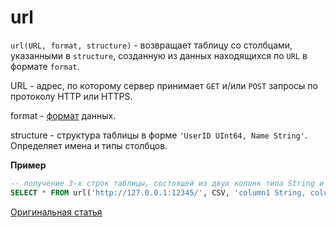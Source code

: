 <a name="table_functions-url"></a>

# url

`url(URL, format, structure)` - возвращает таблицу со столбцами, указанными в
`structure`, созданную из данных находящихся по `URL` в формате `format`.

URL - адрес, по которому сервер принимает `GET` и/или `POST` запросы по
протоколу HTTP или HTTPS.

format - [формат](../../interfaces/formats.md#formats) данных.

structure - структура таблицы в форме `'UserID UInt64, Name String'`. Определяет имена и типы столбцов.

**Пример**

```sql
-- получение 3-х строк таблицы, состоящей из двух колонк типа String и UInt32 от сервера, отдающего данные в формате CSV
SELECT * FROM url('http://127.0.0.1:12345/', CSV, 'column1 String, column2 UInt32') LIMIT 3
```

[Оригинальная статья](https://clickhouse.yandex/docs/ru/query_language/table_functions/url/) <!--hide-->
